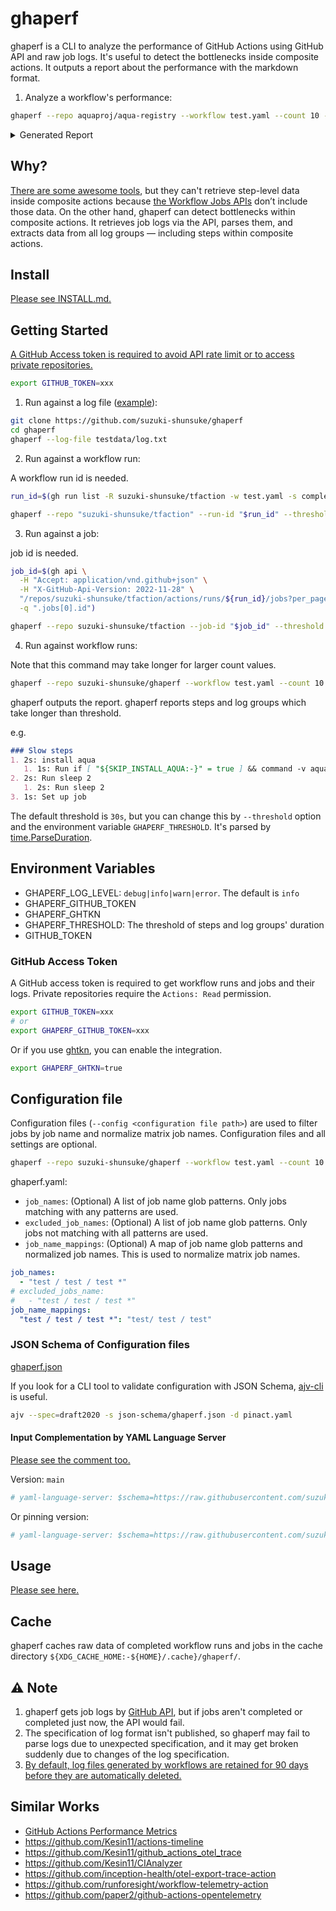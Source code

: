 # ghaperf

ghaperf is a CLI to analyze the performance of GitHub Actions using GitHub API and raw job logs.
It's useful to detect the bottlenecks inside composite actions.
It outputs a report about the performance with the markdown format.

1. Analyze a workflow's performance:

```sh
ghaperf --repo aquaproj/aqua-registry --workflow test.yaml --count 10 --threshold 2s
```

<details>
<summary>Generated Report</summary>

## Job: test / test / test (windows-latest)
- Total Job Duration: 6m3s
- The number of Job Executions: 10
- Average Job Duration: 36s
- Slowest jobs: [45s](https://github.com/aquaproj/aqua-registry/actions/runs/18985324625/job/54227585996), [44s](https://github.com/aquaproj/aqua-registry/actions/runs/18984012981/job/54223408471), [38s](https://github.com/aquaproj/aqua-registry/actions/runs/18984024497/job/54223445810)
### Slow steps
1. Run aquaproj/aqua-installer@ea518c135a02fc11ff8024364510c181a5c6b342: 14s (2m21s/10)
    1. Run $(if($env:AQUA_ROOT_DIR) {echo $env:AQUA_ROOT_DIR} else {echo "$HOME/AppData/Local/aquaproj-aqua/bin"}) | Out-File -FilePath $env:GITHUB_PATH -Encoding utf8 -Append: 9s (1m28s/10)
    2. Run if [ "${SKIP_INSTALL_AQUA:-}" = true ] && command -v aqua >/dev/null; then: 5s (46s/10)
2. Run actions/checkout@08c6903cd8c0fde910a37f88322edcfb5dd907a8: 8s (1m15s/10)
    1. Setting up auth: 2s (16s/7)
    2. Fetching the repository: 2s (5s/2)
3. Run aquaproj/registry-action/test@68f10339de561d67f9acea40b91dc36aa5011ea8: 6s (56s/10)
    1. Run aqua i --test: 6s (34s/6)
    2. Run aqua exec -- ci-info run | sed -E "s/^export //" >> "$GITHUB_ENV": 2s (17s/7)
4. Set up job: 4s (37s/10)
## Job: test / test / test (windows-latest, arm64)
- Total Job Duration: 5m59s
- The number of Job Executions: 10
- Average Job Duration: 36s
- Slowest jobs: [51s](https://github.com/aquaproj/aqua-registry/actions/runs/18984024497/job/54223445799), [40s](https://github.com/aquaproj/aqua-registry/actions/runs/18983245993/job/54220759743), [38s](https://github.com/aquaproj/aqua-registry/actions/runs/18985324625/job/54227586013)
### Slow steps
1. Run aquaproj/aqua-installer@ea518c135a02fc11ff8024364510c181a5c6b342: 14s (2m19s/10)
    1. Run $(if($env:AQUA_ROOT_DIR) {echo $env:AQUA_ROOT_DIR} else {echo "$HOME/AppData/Local/aquaproj-aqua/bin"}) | Out-File -FilePath $env:GITHUB_PATH -Encoding utf8 -Append: 9s (1m26s/10)
    2. Run if [ "${SKIP_INSTALL_AQUA:-}" = true ] && command -v aqua >/dev/null; then: 5s (47s/10)
2. Run actions/checkout@08c6903cd8c0fde910a37f88322edcfb5dd907a8: 7s (1m14s/10)
    1. Setting up auth: 3s (16s/6)
    2. Fetching the repository: 3s (3s/1)
3. Run aquaproj/registry-action/test@68f10339de561d67f9acea40b91dc36aa5011ea8: 6s (57s/10)
    1. Run aqua i --test: 7s (29s/4)
    2. Run aqua exec -- ci-info run | sed -E "s/^export //" >> "$GITHUB_ENV": 2s (14s/6)
4. Set up job: 4s (41s/10)
## Job: test / test / test (macos-13)
- Total Job Duration: 4m59s
- The number of Job Executions: 10
- Average Job Duration: 30s
- Slowest jobs: [39s](https://github.com/aquaproj/aqua-registry/actions/runs/18984024497/job/54223445786), [36s](https://github.com/aquaproj/aqua-registry/actions/runs/18982948414/job/54219767595), [33s](https://github.com/aquaproj/aqua-registry/actions/runs/18985653020/job/54228560759)
### Slow steps
1. Run aquaproj/registry-action/test@68f10339de561d67f9acea40b91dc36aa5011ea8: 7s (1m13s/10)
    1. Run aqua i --test: 7s (49s/7)
    2. Run aqua exec -- ci-info run | sed -E "s/^export //" >> "$GITHUB_ENV": 2s (18s/8)
2. Set up job: 7s (1m8s/10)
3. Run actions/checkout@08c6903cd8c0fde910a37f88322edcfb5dd907a8: 5s (53s/10)
    1. Checking out the ref: 3s (20s/7)
    2. Fetching the repository: 3s (3s/1)
4. Run aquaproj/aqua-installer@ea518c135a02fc11ff8024364510c181a5c6b342: 5s (45s/10)
## Job: test / test / test (macos-14)
- Total Job Duration: 4m45s
- The number of Job Executions: 10
- Average Job Duration: 29s
- Slowest jobs: [1m45s](https://github.com/aquaproj/aqua-registry/actions/runs/18985291460/job/54227488846), [23s](https://github.com/aquaproj/aqua-registry/actions/runs/18984024497/job/54223445788), [22s](https://github.com/aquaproj/aqua-registry/actions/runs/18985324625/job/54227585994)
### Slow steps
1. Set up job: 6s (1m0s/10)
2. Run aquaproj/registry-action/test@68f10339de561d67f9acea40b91dc36aa5011ea8: 5s (45s/10)
    1. Run aqua i --test: 4s (25s/7)
    2. Run aqua exec -- ci-info run | sed -E "s/^export //" >> "$GITHUB_ENV": 2s (6s/3)
3. Run aquaproj/aqua-installer@ea518c135a02fc11ff8024364510c181a5c6b342: 3s (30s/10)
4. Run actions/checkout@08c6903cd8c0fde910a37f88322edcfb5dd907a8: 3s (26s/10)
## Job: test / lintnet / lintnet
- Total Job Duration: 2m39s
- The number of Job Executions: 10
- Average Job Duration: 16s
- Slowest jobs: [18s](https://github.com/aquaproj/aqua-registry/actions/runs/18985291460/job/54227470425), [18s](https://github.com/aquaproj/aqua-registry/actions/runs/18984024497/job/54223426855), [18s](https://github.com/aquaproj/aqua-registry/actions/runs/18982975753/job/54219833548)
### Slow steps
1. Run lintnet lint: 6s (1m2s/10)
2. Run aquaproj/aqua-installer@ea518c135a02fc11ff8024364510c181a5c6b342: 3s (29s/10)
## Job: test / test / test (ubuntu-24.04-arm)
- Total Job Duration: 2m18s
- The number of Job Executions: 10
- Average Job Duration: 14s
- Slowest jobs: [17s](https://github.com/aquaproj/aqua-registry/actions/runs/18984615607/job/54225335036), [17s](https://github.com/aquaproj/aqua-registry/actions/runs/18984024497/job/54223445803), [16s](https://github.com/aquaproj/aqua-registry/actions/runs/18984012981/job/54223408487)
### Slow steps
1. Run aquaproj/registry-action/test@68f10339de561d67f9acea40b91dc36aa5011ea8: 4s (36s/10)
2. Set up job: 3s (27s/10)
3. Run aquaproj/aqua-installer@ea518c135a02fc11ff8024364510c181a5c6b342: 2s (22s/10)
## Job: test / test / test (ubuntu-24.04)
- Total Job Duration: 2m10s
- The number of Job Executions: 10
- Average Job Duration: 13s
- Slowest jobs: [18s](https://github.com/aquaproj/aqua-registry/actions/runs/18984024497/job/54223445796), [17s](https://github.com/aquaproj/aqua-registry/actions/runs/18985324625/job/54227586003), [17s](https://github.com/aquaproj/aqua-registry/actions/runs/18984012981/job/54223408467)
### Slow steps
1. Run aquaproj/registry-action/test@68f10339de561d67f9acea40b91dc36aa5011ea8: 4s (37s/10)
2. Set up job: 3s (29s/10)
3. Run aquaproj/aqua-installer@ea518c135a02fc11ff8024364510c181a5c6b342: 2s (20s/10)
## Job: test / ci-info / ci-info
- Total Job Duration: 1m39s
- The number of Job Executions: 10
- Average Job Duration: 10s
- Slowest jobs: [12s](https://github.com/aquaproj/aqua-registry/actions/runs/18985324625/job/54227570936), [12s](https://github.com/aquaproj/aqua-registry/actions/runs/18985291460/job/54227470381), [12s](https://github.com/aquaproj/aqua-registry/actions/runs/18984024497/job/54223426815)
### Slow steps
1. Run suzuki-shunsuke/ci-info-action/store@ceeb10dd50cd632db31e7eccf92cbbb6856f3191: 2s (23s/10)
2. Run aquaproj/aqua-installer@ea518c135a02fc11ff8024364510c181a5c6b342: 2s (21s/10)
## Job: test / check-files / check-files
- Total Job Duration: 47s
- The number of Job Executions: 10
- Average Job Duration: 5s
- Slowest jobs: [7s](https://github.com/aquaproj/aqua-registry/actions/runs/18985324625/job/54227578964), [6s](https://github.com/aquaproj/aqua-registry/actions/runs/18983245993/job/54220752481), [5s](https://github.com/aquaproj/aqua-registry/actions/runs/18984012981/job/54223401351)
The job has no slow steps
## Job: test / path-filter
- Total Job Duration: 38s
- The number of Job Executions: 10
- Average Job Duration: 4s
- Slowest jobs: [5s](https://github.com/aquaproj/aqua-registry/actions/runs/18985324625/job/54227570885), [5s](https://github.com/aquaproj/aqua-registry/actions/runs/18984615607/job/54225313297), [5s](https://github.com/aquaproj/aqua-registry/actions/runs/18984024497/job/54223426756)
The job has no slow steps

</details>

## Why?

[There are some awesome tools](#similar-works), but they can't retrieve step-level data inside composite actions because [the Workflow Jobs APIs](https://docs.github.com/en/rest/actions/workflow-jobs) don’t include those data.
On the other hand, ghaperf can detect bottlenecks within composite actions.
It retrieves job logs via the API, parses them, and extracts data from all log groups — including steps within composite actions.

## Install

[Please see INSTALL.md.](INSTALL.md)

## Getting Started

[A GitHub Access token is required to avoid API rate limit or to access private repositories.](#github-access-token)

```sh
export GITHUB_TOKEN=xxx
```

1. Run against a log file ([example](https://github.com/suzuki-shunsuke/ghaperf/blob/main/testdata/log.txt)):

```sh
git clone https://github.com/suzuki-shunsuke/ghaperf
cd ghaperf
ghaperf --log-file testdata/log.txt
```

2. Run against a workflow run:

A workflow run id is needed.

```sh
run_id=$(gh run list -R suzuki-shunsuke/tfaction -w test.yaml -s completed -L 1 --json databaseId -q ".[0].databaseId")
```

```sh
ghaperf --repo "suzuki-shunsuke/tfaction" --run-id "$run_id" --threshold 1s
```

3. Run against a job:

job id is needed.

```sh
job_id=$(gh api \
  -H "Accept: application/vnd.github+json" \
  -H "X-GitHub-Api-Version: 2022-11-28" \
  "/repos/suzuki-shunsuke/tfaction/actions/runs/${run_id}/jobs?per_page=1" \
  -q ".jobs[0].id")
```

```sh
ghaperf --repo suzuki-shunsuke/tfaction --job-id "$job_id" --threshold 1s
```

4. Run against workflow runs:

Note that this command may take longer for larger count values.

```sh
ghaperf --repo suzuki-shunsuke/ghaperf --workflow test.yaml --count 10 --threshold 1s
```

ghaperf outputs the report.
ghaperf reports steps and log groups which take longer than threshold.

e.g.

```markdown
### Slow steps
1. 2s: install aqua
   1. 1s: Run if [ "${SKIP_INSTALL_AQUA:-}" = true ] && command -v aqua >/dev/null; then
2. 2s: Run sleep 2
   1. 2s: Run sleep 2
3. 1s: Set up job
```

The default threshold is `30s`, but you can change this by `--threshold` option and the environment variable `GHAPERF_THRESHOLD`.
It's parsed by [time.ParseDuration](https://pkg.go.dev/time#ParseDuration).

## Environment Variables

- GHAPERF_LOG_LEVEL: `debug|info|warn|error`. The default is `info`
- GHAPERF_GITHUB_TOKEN
- GHAPERF_GHTKN
- GHAPERF_THRESHOLD: The threshold of steps and log groups' duration
- GITHUB_TOKEN

### GitHub Access Token

A GitHub access token is required to get workflow runs and jobs and their logs.
Private repositories require the `Actions: Read` permission.

```sh
export GITHUB_TOKEN=xxx
# or
export GHAPERF_GITHUB_TOKEN=xxx
```

Or if you use [ghtkn](https://github.com/suzuki-shunsuke/ghtkn), you can enable the integration.

```sh
export GHAPERF_GHTKN=true
```

## Configuration file

Configuration files (`--config <configuration file path>`) are used to filter jobs by job name and normalize matrix job names.
Configuration files and all settings are optional.

```sh
ghaperf --repo suzuki-shunsuke/ghaperf --workflow test.yaml --count 10 --config ghaperf.yaml
```

ghaperf.yaml:

- `job_names`: (Optional) A list of job name glob patterns. Only jobs matching with any patterns are used.
- `excluded_job_names`: (Optional) A list of job name glob patterns. Only jobs not matching with all patterns are used.
- `job_name_mappings`: (Optional) A map of job name glob patterns and normalized job names. This is used to normalize matrix job names.

```yaml
job_names:
  - "test / test / test *"
# excluded_jobs_name:
#   - "test / test / test *"
job_name_mappings:
  "test / test / test *": "test/ test / test"
```

### JSON Schema of Configuration files

[ghaperf.json](json-schema/ghaperf.json)

If you look for a CLI tool to validate configuration with JSON Schema, [ajv-cli](https://ajv.js.org/packages/ajv-cli.html) is useful.

```sh
ajv --spec=draft2020 -s json-schema/ghaperf.json -d pinact.yaml
```

#### Input Complementation by YAML Language Server

[Please see the comment too.](https://github.com/szksh-lab/.github/issues/67#issuecomment-2564960491)

Version: `main`

```yaml
# yaml-language-server: $schema=https://raw.githubusercontent.com/suzuki-shunsuke/ghaperf/main/json-schema/ghaperf.json
```

Or pinning version:

```yaml
# yaml-language-server: $schema=https://raw.githubusercontent.com/suzuki-shunsuke/ghaperf/v0.0.3/json-schema/ghaperf.json
```

## Usage

[Please see here.](USAGE.md)

## Cache

ghaperf caches raw data of completed workflow runs and jobs in the cache directory `${XDG_CACHE_HOME:-${HOME}/.cache}/ghaperf/`.

## :warning: Note

1. ghaperf gets job logs by [GitHub API](https://docs.github.com/en/rest/actions/workflow-jobs#download-job-logs-for-a-workflow-run), but if jobs aren't completed or completed just now, the API would fail.
1. The specification of log format isn't published, so ghaperf may fail to parse logs due to unexpected specification, and it may get broken suddenly due to changes of the log specification.
1. [By default, log files generated by workflows are retained for 90 days before they are automatically deleted.](https://docs.github.com/en/organizations/managing-organization-settings/configuring-the-retention-period-for-github-actions-artifacts-and-logs-in-your-organization)

## Similar Works

- [GitHub Actions Performance Metrics](https://docs.github.com/en/actions/concepts/metrics#about-github-actions-performance-metrics)
- https://github.com/Kesin11/actions-timeline
- https://github.com/Kesin11/github_actions_otel_trace
- https://github.com/Kesin11/CIAnalyzer
- https://github.com/inception-health/otel-export-trace-action
- https://github.com/runforesight/workflow-telemetry-action
- https://github.com/paper2/github-actions-opentelemetry
